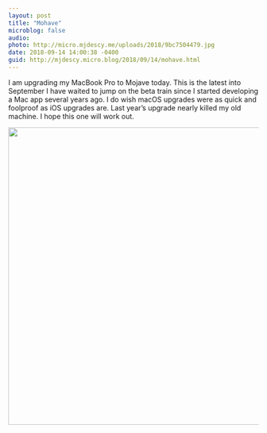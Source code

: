 ```yaml
---
layout: post
title: "Mohave"
microblog: false
audio: 
photo: http://micro.mjdescy.me/uploads/2018/9bc7504479.jpg
date: 2018-09-14 14:00:38 -0400
guid: http://mjdescy.micro.blog/2018/09/14/mohave.html
---
```

I am upgrading my MacBook Pro to Mojave today. This is the latest into September I have waited to jump on the beta train since I started developing a Mac app several years ago. I do wish macOS upgrades were as quick and foolproof as iOS upgrades are. Last year’s upgrade nearly killed my old machine. I hope this one will work out.

<img src="http://micro.mjdescy.me/uploads/2018/9bc7504479.jpg" width="600" height="599" />
